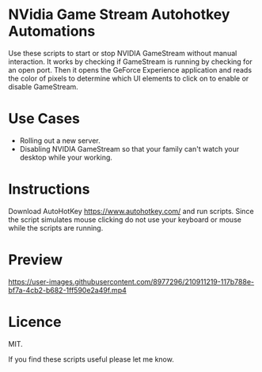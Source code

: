 # NVidia Game Stream Autohotkey Automations

Use these scripts to start or stop NVIDIA GameStream without manual interaction. It works by checking if GameStream is running by checking for an open port. Then it opens the GeForce Experience application and reads the color of pixels to determine which UI elements to click on to enable or disable GameStream.

# Use Cases

- Rolling out a new server.
- Disabling NVIDIA GameStream so that your family can't watch your desktop while your working.

# Instructions

Download AutoHotKey https://www.autohotkey.com/ and run scripts. Since the script simulates mouse clicking do not use your keyboard or mouse while the scripts are running.

# Preview

https://user-images.githubusercontent.com/8977296/210911219-117b788e-bf7a-4cb2-b682-1ff590e2a49f.mp4

# Licence

MIT. 

If you find these scripts useful please let me know.
